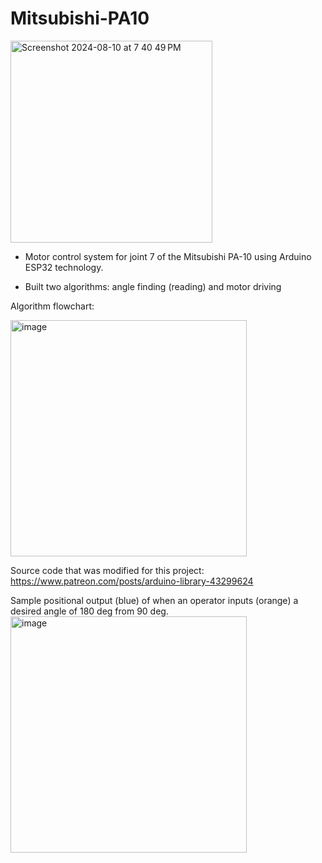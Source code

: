 # Mitsubishi-PA10
<img width="323" alt="Screenshot 2024-08-10 at 7 40 49 PM" src="https://github.com/user-attachments/assets/ba0c88bd-2c2c-43e3-a72b-6aa42e94ea5a">

- Motor control system for joint 7 of the Mitsubishi PA-10 using Arduino ESP32 technology.

- Built two algorithms: angle finding (reading) and motor driving

Algorithm flowchart:

<img width="378" alt="image" src="https://github.com/user-attachments/assets/543db6ec-be91-40f5-8c43-55fed6f89190">

Source code that was modified for this project: https://www.patreon.com/posts/arduino-library-43299624

Sample positional output (blue) of when an operator inputs (orange) a desired angle of 180 deg from 90 deg.
<img width="378" alt="image" src=https://github.com/user-attachments/assets/e8e7c459-836d-4a44-b811-8c33553e6baa)>
